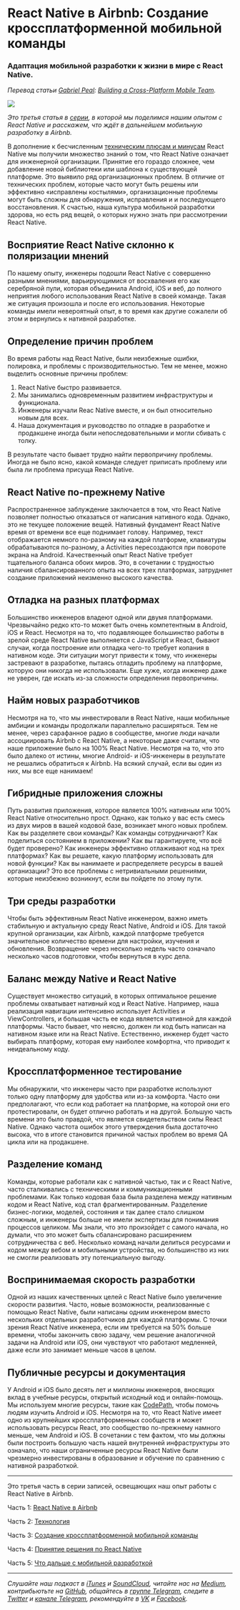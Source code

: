 # React Native в Airbnb: Создание кроссплатформенной мобильной команды
### Адаптация мобильной разработки к жизни в мире с React Native.

*Перевод статьи [Gabriel Peal](https://medium.com/@gpeal): [Building a Cross-Platform Mobile Team](https://medium.com/airbnb-engineering/building-a-cross-platform-mobile-team-3e1837b40a88).*

![](https://cdn-images-1.medium.com/max/2000/1*3WNSZyXGOWKJyPT9r8VY8Q.jpeg)

*Это третья статья в [серии](../gabriel-peal-react-native-at-airbnb), в которой мы поделимся нашим опытом с React Native и расскажем, что ждёт в дальнейшем мобильную разработку в Airbnb.*

В дополнение к бесчисленным [техническим плюсам и минусам](../gabriel-peal-react-native-at-airbnb-the-technology) React Native мы получили множество знаний о том, что React Native означает для инженерной организации. Принятие его гораздо сложнее, чем добавление новой библиотеки или шаблона к существующей платформе. Это выявило ряд организационных проблем. В отличие от технических проблем, которые часто могут быть решены или эффективно «исправлены костылями», организационные проблемы могут быть сложны для обнаружения, исправления и и последующего восстановления. К счастью, наша культура мобильной разработки здорова, но есть ряд вещей, о которых нужно знать при рассмотрении React Native.

## Восприятие React Native склонно к поляризации мнений
По нашему опыту, инженеры подошли React Native с совершенно разными мнениями, варьирующимися от восхваления его как серебряной пули, которая объединила Android, iOS и веб, до полного неприятия любого использования React Native в своей команде. Такая же ситуация произошла и после его использования. Некоторые команды имели невероятный опыт, в то время как другие сожалели об этом и вернулись к нативной разработке.

## Определение причин проблем
Во время работы над React Native, были неизбежные ошибки, полировка, и проблемы с производительностью. Тем не менее, можно выделить основные причины проблем:

1. React Native быстро развивается.
2. Мы занимались одновременным развитием инфраструктуры и функционала.
3. Инженеры изучали Reac Native вместе, и он был относительно новым для всех.
4. Наша документация и руководство по отладке в разработке и продакшене иногда были непоследовательными и могли сбивать с толку.

В результате часто бывает трудно найти первопричину проблемы. Иногда не было ясно, какой команде следует приписать проблему или была ли проблема присуща React Native.

## React Native по-прежнему Native
Распространенное заблуждение заключается в том, что React Native позволяет полностью отказаться от написания нативного кода. Однако, это не текущее положение вещей. Нативный фундамент React Native время от времени все еще поднимает голову. Например, текст отображается немного по-разному на каждой платформе, клавиатуры обрабатываются по-разному, а Activities пересоздаются при повороте экрана на Android. Качественный опыт React Native требует тщательного баланса обоих миров. Это, в сочетании с трудностью наличия сбалансированного опыта на всех трех платформах, затрудняет создание приложений неизменно высокого качества.

## Отладка на разных платформах
Большинство инженеров владеют одной или двумя платформами. Чрезвычайно редко кто-то может быть очень компетентным в Android, iOS и React. Несмотря на то, что подавляющее большинство работы в зрелой среде React Native выполняется с JavaScript и React, бывают случаи, когда построение или отладка чего-то требует копания в нативном коде. Эти ситуации могут привести к тому, что инженеры застревают в разработке, пытаясь отладить проблему на платформе, которую они никогда не использовали. Еще хуже, когда инженер даже не уверен, где искать из-за сложности определения первопричины.

## Найм новых разработчиков
Несмотря на то, что мы инвестировали в React Native, наши мобильные амбиции и команды продолжали параллельно расширяться. Тем не менее, через сарафанное радио в сообществе, многие люди начали ассоциировать Airbnb с React Native, а некоторые даже считали, что наше приложение было на 100% React Native. Несмотря на то, что это было далеко от истины, многие Android- и iOS-инженеры в результате не решались обратиться к Airbnb. На всякий случай, если вы один из них, мы все еще нанимаем!

## Гибридные приложения сложны
Путь развития приложения, которое является 100% нативным или 100% React Native относительно прост. Однако, как только у вас есть смесь из двух миров в вашей кодовой базе, возникает много новых проблем. Как вы разделяете свои команды? Как команды сотрудничают? Как поделиться состоянием в приложении? Как вы гарантируете, что всё будет проверено? Как инженеры эффективно отлаживают код на трех платформах? Как вы решаете, какую платформу использовать для новой функции? Как вы нанимаете и распределяете ресурсы в вашей организации? Это все проблемы с нетривиальными решениями, которые неизбежно возникнут, если вы пойдете по этому пути.

## Три среды разработки
Чтобы быть эффективным React Native инженером, важно иметь стабильную и актуальную среду React Native, Android и iOS. Для такой крупной организации, как Airbnb, каждой платформе требуется значительное количество времени для настройки, изучения и обновления. Возвращение через несколько недель часто означало несколько часов подготовки, чтобы вернуться в курс дела.

## Баланс между Native и React Native
Существует множество ситуаций, в которых оптимальное решение проблемы охватывает нативный код и React Native. Например, наша реализация навигации интенсивно использует Activities и ViewControllers, и большая часть ее кода является нативной для каждой платформы. Часто бывает, что неясно, должен ли код быть написан на нативном языке или на React Native. Естественно, инженер будет часто выбирать платформу, которая ему наиболее комфортна, что приводит к неидеальному коду.


## Кроссплатформенное тестирование
Мы обнаружили, что инженеры часто при разработке используют только одну платформу для удобства или из-за комфорта. Часто они предполагают, что если код работает на платформе, на которой они его протестировали, он будет отлично работать и на другой. Большую часть времени это было правдой, что является свидетельством силы React Native. Однако частота ошибок этого утверждения была достаточно высока, что в итоге становится причиной частых проблем во время QA цикла или на продакшене.

## Разделение команд
Команды, которые работали как с нативной частью, так и с React Native, часто сталкивались с техническими и коммуникационными проблемами. Как только кодовая база была разделена между нативным кодом и React Native, код стал фрагментированным. Разделение бизнес-логики, моделей, состояния и так далее стало слишком сложным, и инженеры больше не имели экспертизы для понимания процессов целиком. Мы знали, что это произойдет с самого начала, но думали, что это может быть сбалансировано расширением сотрудничества с веб. Несколько команд начали делиться ресурсами и кодом между вебом и мобильными устройства, но большинство из них не смогли реализовать эту потенциальную выгоду.

## Воспринимаемая скорость разработки
Одной из наших качественных целей с React Native было увеличение скорости развития. Часто, новые возможности, реализованные с помощью React Native, были написаны одним инженером вместо нескольких отдельных разработчиков для каждой платформы. С точки зрения React Native инженера, если им требуется на 50% больше времени, чтобы закончить свою задачу, чем решение аналогичной задачи на Android или iOS, они чувствуют что работают медленней, даже если это занимает меньше часов в целом.

## Публичные ресурсы и документация
У Android и iOS было десять лет и миллионы инженеров, вносящих вклад в учебные ресурсы, открытый исходный код и онлайн-помощь. Мы используем многие ресурсы, такие как [CodePath](https://codepath.com/androidbootcamp), чтобы помочь людям изучить Android и iOS. Несмотря на то, что React Native имеет одно из крупнейших кроссплатформенных сообществ и может использовать ресурсы React, это сообщество по-прежнему намного меньше, чем Android и iOS. В сочетании с тем фактом, что мы должны были построить большую часть нашей внутренней инфраструктуры это означало, что наши ограниченные ресурсы React Native были чрезмерно инвестированы в образование и обучение по сравнению с нативной разработкой.

---

Это третья часть в серии записей, освещающих наш опыт работы с React Native в Airbnb.

Часть 1: [React Native в Airbnb](../gabriel-peal-react-native-at-airbnb)

Часть 2: [Технология](../gabriel-peal-react-native-at-airbnb-the-technology)

Часть 3: [Создание кроссплатформенной мобильной команды](../gabriel-peal-building-a-cross-platform-mobile-team)

Часть 4: [Принятие решения по React Native](../gabriel-peal-sunsetting-react-native)

Часть 5: [Что дальше с мобильной разработкой](../gabriel-peal-whats-next-for-mobile-at-airbnb)

- - - -

*Слушайте наш подкаст в [iTunes](https://itunes.apple.com/ru/podcast/девшахта/id1226773343) и [SoundCloud](https://soundcloud.com/devschacht), читайте нас на [Medium](https://medium.com/devschacht), контрибьютьте на [GitHub](https://github.com/devSchacht), общайтесь в [группе Telegram](https://t.me/devSchacht), следите в [Twitter](https://twitter.com/DevSchacht) и [канале Telegram](https://t.me/devSchachtChannel), рекомендуйте в [VK](https://vk.com/devschacht) и [Facebook](https://www.facebook.com/devSchacht).*
